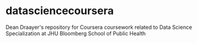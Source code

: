 # datasciencecoursera
Dean Draayer's repository for Coursera coursework related to
Data Science Specialization at JHU Bloomberg School of Public Health
